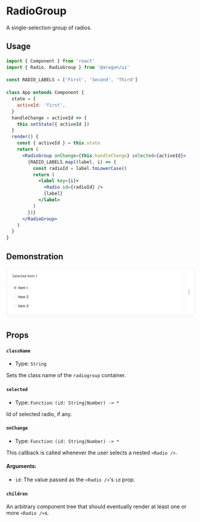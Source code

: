 # RadioGroup

A single-selection group of radios.

## Usage <a href="#usage" id="usage"></a>

```jsx
import { Component } from 'react'
import { Radio, RadioGroup } from '@aragon/ui'

const RADIO_LABELS = ['First', 'Second', 'Third']

class App extends Component {
  state = {
    activeId: 'first',
  }
  handleChange = activeId => {
    this.setState({ activeId })
  }
  render() {
    const { activeId } = this.state
    return (
      <RadioGroup onChange={this.handleChange} selected={activeId}>
        {RADIO_LABELS.map((label, i) => {
          const radioId = label.toLowerCase()
          return (
            <label key={i}>
              <Radio id={radioId} />
              {label}
            </label>
          )
        })}
      </RadioGroup>
    )
  }
}
```

## Demonstration

![](<../../../../.gitbook/assets/Schermata 2022-06-25 alle 23.09.29.png>)

## Props <a href="#props" id="props"></a>

#### `className` <a href="#classname" id="classname"></a>

* Type: `String`

Sets the class name of the `radiogroup` container.

#### `selected` <a href="#selected" id="selected"></a>

* Type: `Function`: `(id: String|Number) -> *`

Id of selected radio, if any.

#### `onChange` <a href="#onchange" id="onchange"></a>

* Type: `Function`: `(id: String|Number) -> *`

This callback is called whenever the user selects a nested `<Radio />`.

#### **Arguments:**

* `id`: The value passed as the `<Radio />`'s `id` prop.

#### `children` <a href="#children" id="children"></a>

An arbitrary component tree that should eventually render at least one or more `<Radio />`s.
